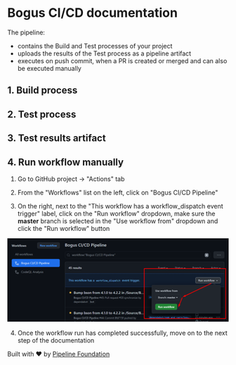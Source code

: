 # Bogus CI/CD documentation

The pipeline:

- contains the Build and Test processes of your project
- uploads the results of the Test process as a pipeline artifact 
- executes on push commit, when a PR is created or merged and can also be executed manually

## 1. Build process

## 2. Test process

## 3. Test results artifact

## 4. Run workflow manually

  1. Go to GitHub project -> "Actions" tab

  2. From the "Workflows" list on the left, click on "Bogus CI/CD Pipeline"

  3. On the right, next to the "This workflow has a workflow_dispatch event trigger" label, click on the "Run workflow" dropdown, make sure the **master** branch is selected in the "Use workflow from" dropdown and click the "Run workflow" button

![Actions_workflow_dispatch](/Docs/CI-CD_DOCUMENTATION/Actions_workflow_dispatch.png)

  4. Once the workflow run has completed successfully, move on to the next step of the documentation

Built with ❤ by [Pipeline Foundation](https://pipeline.foundation)